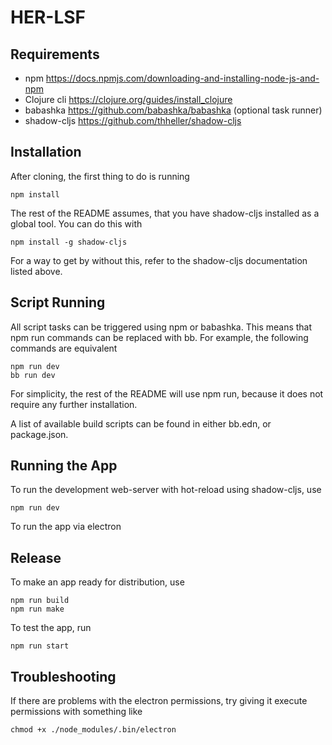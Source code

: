 # HER-LSF

## Requirements

- npm https://docs.npmjs.com/downloading-and-installing-node-js-and-npm
- Clojure cli https://clojure.org/guides/install_clojure
- babashka https://github.com/babashka/babashka (optional task runner)
- shadow-cljs https://github.com/thheller/shadow-cljs

## Installation

After cloning, the first thing to do is running
```
npm install
```

The rest of the README assumes, that you have shadow-cljs installed as a global tool. You can do this with

```
npm install -g shadow-cljs
```

For a way to get by without this, refer to the shadow-cljs documentation listed above.


## Script Running

All script tasks can be triggered using npm or babashka. This means that npm run commands can be replaced with bb. For example, the following commands are equivalent
```
npm run dev
bb run dev
```
For simplicity, the rest of the README will use npm run, because it does not require any further installation.

A list of available build scripts can be found in either bb.edn, or package.json.

## Running the App

To run the development web-server with hot-reload using shadow-cljs, use
```
npm run dev
```
To run the app via electron

## Release

To make an app ready for distribution, use
```
npm run build
npm run make
```

To test the app, run

```
npm run start
```

## Troubleshooting

If there are problems with the electron permissions, try giving it execute permissions with something like
```
chmod +x ./node_modules/.bin/electron
```
